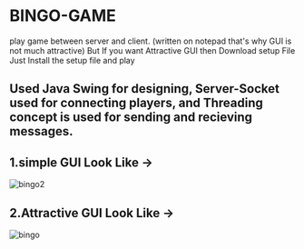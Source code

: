 
# BINGO-GAME

play game between server and client. (written on notepad that's why GUI is not much attractive) But
If you want Attractive GUI then Download setup File
Just Install the setup file and play

## Used Java Swing for designing,  Server-Socket used for connecting players, and Threading concept is used for sending and recieving messages.

 ## 1.simple GUI Look Like ->
 
   ![bingo2](https://user-images.githubusercontent.com/60191225/154699735-73618d64-c654-4987-841c-c3d39e0e9e88.JPG)

 
 ## 2.Attractive GUI Look Like ->  
            
  ![bingo](https://user-images.githubusercontent.com/60191225/154697510-db821b10-5cc3-4c1f-8d25-5ad9369896e1.JPG)



